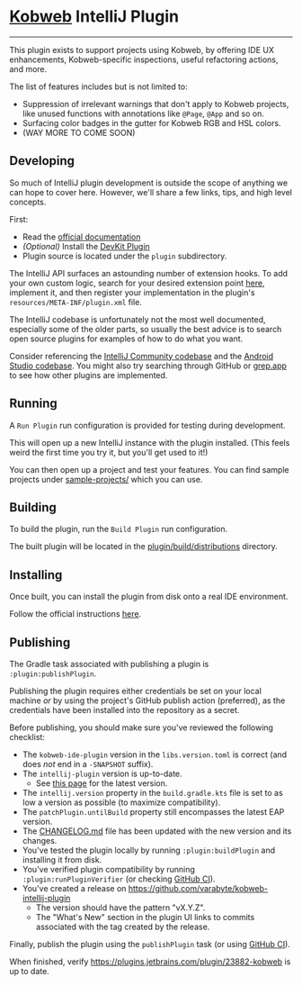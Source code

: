 # [Kobweb](https://github.com/varabyte/kobweb) IntelliJ Plugin
- - -

This plugin exists to support projects using Kobweb, by offering IDE UX enhancements, Kobweb-specific inspections,
useful refactoring actions, and more.

The list of features includes but is not limited to:

- Suppression of irrelevant warnings that don't apply to Kobweb projects, like unused functions with annotations like
  `@Page`, `@App` and so on.
- Surfacing color badges in the gutter for Kobweb RGB and HSL colors.
- (WAY MORE TO COME SOON)

## Developing

So much of IntelliJ plugin development is outside the scope of anything we can hope to cover here. However, we'll share
a few links, tips, and high level concepts.

First:

* Read the [official documentation](https://plugins.jetbrains.com/docs/intellij/developing-plugins.html)
* *(Optional)* Install the [DevKit Plugin](https://plugins.jetbrains.com/plugin/22851-plugin-devkit)
* Plugin source is located under the `plugin` subdirectory.

The IntelliJ API surfaces an astounding number of extension hooks. To add your own custom logic, 
search for your desired extension point [here](https://plugins.jetbrains.com/docs/intellij/extension-point-list.html),
implement it, and then register your implementation in the plugin's `resources/META-INF/plugin.xml`
file.

The IntelliJ codebase is unfortunately not the most well documented, especially some of the older parts, so usually the
best advice is to search open source plugins for examples of how to do what you want.

Consider referencing the [IntelliJ Community codebase](https://github.com/JetBrains/intellij-community) and
the [Android Studio codebase](https://cs.android.com/android-studio). You might also try searching through GitHub or
[grep.app](https://grep.app/) to see how other plugins are implemented.

## Running

A `Run Plugin` run configuration is provided for testing during development.

This will open up a new IntelliJ instance with the plugin installed. (This feels weird the first time you try it, but
you'll get used to it!)

You can then open up a project and test your features. You can find sample projects under [sample-projects/]() which you
can use.

## Building

To build the plugin, run the `Build Plugin` run configuration.

The built plugin will be located in the [plugin/build/distributions]() directory.

## Installing

Once built, you can install the plugin from disk onto a real IDE environment.

Follow the official
instructions [here](https://www.jetbrains.com/help/idea/managing-plugins.html#install_plugin_from_disk).

## Publishing

The Gradle task associated with publishing a plugin is `:plugin:publishPlugin`.

Publishing the plugin requires either credentials be set on your local machine *or* by using the project's GitHub
publish action (preferred), as the credentials have been installed into the repository as a secret.

Before publishing, you should make sure you've reviewed the following checklist:

* The `kobweb-ide-plugin` version in the `libs.version.toml` is correct (and does *not* end in a `-SNAPSHOT` suffix).
* The `intellij-plugin` version is up-to-date.
  * See [this page](https://plugins.jetbrains.com/docs/intellij/tools-gradle-intellij-plugin.html) for the latest version.
* The `intellij.version` property in the `build.gradle.kts` file is set to as low a version as possible (to maximize
  compatibility).
* The `patchPlugin.untilBuild` property still encompasses the latest EAP version.
* The [CHANGELOG.md](CHANGELOG.md) file has been updated with the new version and its changes.
* You've tested the plugin locally by running `:plugin:buildPlugin` and installing it from disk.
* You've verified plugin compatibility by running `:plugin:runPluginVerifier` (or
  checking [GitHub CI](https://github.com/varabyte/kobweb-intellij-plugin/actions/workflows/verify.yml)).
* You've created a release on https://github.com/varabyte/kobweb-intellij-plugin
  * The version should have the pattern "vX.Y.Z".
  * The "What's New" section in the plugin UI links to commits associated with the tag created by the release.

Finally, publish the plugin using the `publishPlugin` task (or
using [GitHub CI](https://github.com/varabyte/kobweb-intellij-plugin/actions/workflows/publish.yml)).

When finished, verify https://plugins.jetbrains.com/plugin/23882-kobweb is up to date.
